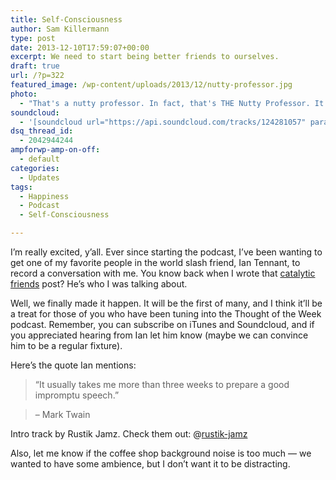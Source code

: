 ```yaml
---
title: Self-Consciousness
author: Sam Killermann
type: post
date: 2013-12-10T17:59:07+00:00
excerpt: We need to start being better friends to ourselves.
draft: true
url: /?p=322
featured_image: /wp-content/uploads/2013/12/nutty-professor.jpg
photo:
  - "That's a nutty professor. In fact, that's THE Nutty Professor. It'll make sense if you listen to the episode."
soundcloud:
  - '[soundcloud url="https://api.soundcloud.com/tracks/124281057" params="color=ff6600&auto_play=false&show_artwork=true" width="100%" height="166" iframe="true" /]'
dsq_thread_id:
  - 2042944244
ampforwp-amp-on-off:
  - default
categories:
  - Updates
tags:
  - Happiness
  - Podcast
  - Self-Consciousness

---
```

I&#8217;m really excited, y&#8217;all. Ever since starting the podcast, I&#8217;ve been wanting to get one of my favorite people in the world slash friend, Ian Tennant, to record a conversation with me. You know back when I wrote that [catalytic friends][1] post? He&#8217;s who I was talking about.

Well, we finally made it happen. It will be the first of many, and I think it&#8217;ll be a treat for those of you who have been tuning into the Thought of the Week podcast. Remember, you can subscribe on iTunes and Soundcloud, and if you appreciated hearing from Ian let him know (maybe we can convince him to be a regular fixture).

Here&#8217;s the quote Ian mentions:

> “It usually takes me more than three weeks to prepare a good impromptu speech.”
  
> &#8211; Mark Twain

Intro track by Rustik Jamz. Check them out: @[rustik-jamz][2]

Also, let me know if the coffee shop background noise is too much &#8212; we wanted to have some ambience, but I don&#8217;t want it to be distracting.

 [1]: http://samkillermann.wpengine.com/catalytic-friends/ "Catalytic Friends"
 [2]: https://soundcloud.com/rustik-jamz